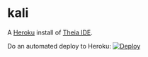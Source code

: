 # kali

A [Heroku](https://www.heroku.com/) install of [Theia IDE](https://theia-ide.org/).

Do an automated deploy to Heroku:
[![Deploy](https://www.herokucdn.com/deploy/button.svg)](https://heroku.com/deploy)
